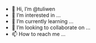 - 👋 Hi, I’m @tuliwen
- 👀 I’m interested in ...
- 🌱 I’m currently learning ...
- 💞️ I’m looking to collaborate on ...
- 📫 How to reach me ...

<!---
tuliwen/tuliwen is a ✨ special ✨ repository because its `README.md` (this file) appears on your GitHub profile.
You can click the Preview link to take a look at your changes.
--->
